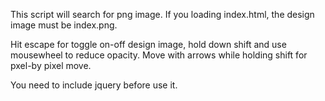 This script will search for png image. If you loading index.html, the design image must be index.png.

Hit escape for toggle on-off design image, hold down shift and use mousewheel to reduce opacity. Move with arrows while holding shift for pxel-by pixel move.

You need to include jquery before use it.
